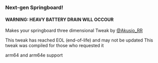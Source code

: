 ### Next-gen Springboard!

#### WARNING: HEAVY BATTERY DRAIN WILL OCCOUR

Makes your springboard three dimensional
Tweak by [@Akusio_RR](https://twitter.com/akusio_RR)

This tweak has reached EOL (end-of-life) and may not be updated
This tweak was compiled for those who requested it

arm64 and arm64e support
